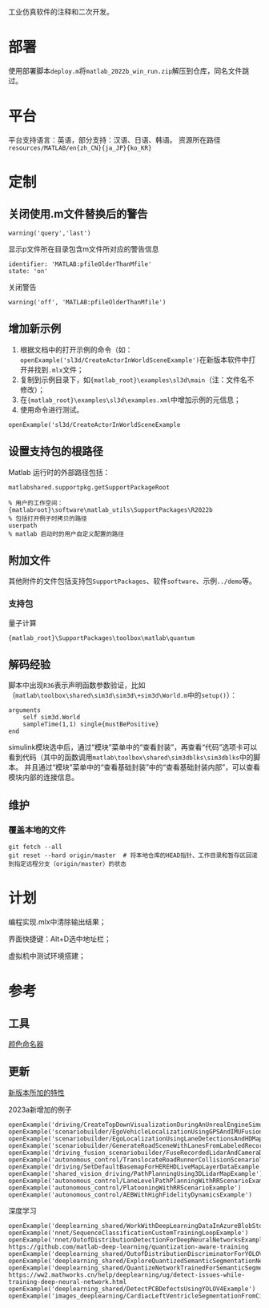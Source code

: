 
工业仿真软件的注释和二次开发。

# 部署

使用部署脚本`deploy.m`将`matlab_2022b_win_run.zip`解压到仓库，同名文件跳过。


# 平台
平台支持语言：英语，部分支持：汉语、日语、韩语。
资源所在路径`resources/MATLAB/en{zh_CN}{ja_JP}{ko_KR}`

# 定制

## 关闭使用.m文件替换后的警告
```
warning('query','last')
```
显示p文件所在目录包含m文件所对应的警告信息
```
identifier: 'MATLAB:pfileOlderThanMfile'
state: 'on'
```
关闭警告
```
warning('off', 'MATLAB:pfileOlderThanMfile')
```

## 增加新示例
1. 根据文档中的打开示例的命令（如：`openExample('sl3d/CreateActorInWorldSceneExample')`在新版本软件中打开并找到`.mlx`文件；
2. 复制到示例目录下，如`{matlab_root}\examples\sl3d\main`（注：文件名不修改）；
3. 在`{matlab_root}\examples\sl3d\examples.xml`中增加示例的元信息；
4. 使用命令进行测试。
```shell
openExample('sl3d/CreateActorInWorldSceneExample
```


## 设置支持包的根路径
Matlab 运行时的外部路径包括：
```shell
matlabshared.supportpkg.getSupportPackageRoot

% 用户的工作空间：{matlabroot}\software\matlab_utils\SupportPackages\R2022b
% 包括打开例子时拷贝的路径
userpath
% matlab 启动时的用户自定义配置的路径
```

## 附加文件
其他附件的文件包括支持包`SupportPackages`、软件`software`、示例`../demo`等。

### 支持包
量子计算
```shell
{matlab_root}\SupportPackages\toolbox\matlab\quantum
```


## 解码经验
脚本中出现`R36`表示声明函数参数验证，比如（`matlab\toolbox\shared\sim3d\sim3d\+sim3d\World.m`中的`setup()`）：
```shell
arguments
    self sim3d.World
    sampleTime(1,1) single{mustBePositive}
end
```

simulink模块选中后，通过“模块”菜单中的“查看封装”，再查看“代码”选项卡可以看到代码（其中的函数调用`matlab\toolbox\shared\sim3dblks\sim3dblks`中的脚本。
并且通过“模块”菜单中的“查看基础封装”中的“查看基础封装内部”，可以查看模块内部的连接信息。


## 维护

### 覆盖本地的文件
```shell
git fetch --all
git reset --hard origin/master  # 将本地仓库的HEAD指针、工作目录和暂存区回滚到指定远程分支（origin/master）的状态
```

# 计划

编程实现.mlx中清除输出结果；

界面快捷键：Alt+D选中地址栏；

虚拟机中测试环境搭建；


# 参考
## 工具
[颜色命名器](https://products.aspose.app/svg/zh/color-names) 

## 更新
[新版本所加的特性](https://ww2.mathworks.cn/help/driving/release-notes.html)

2023a新增加的例子
```commandline
openExample('driving/CreateTopDownVisualizationDuringAnUnrealEngineSimulationExample')
openExample('scenariobuilder/EgoVehicleLocalizationUsingGPSAndIMUFusionExample')
openExample('scenariobuilder/EgoLocalizationUsingLaneDetectionsAndHDMapExample')
openExample('scenariobuilder/GenerateRoadSceneWithLanesFromLabeledRecordedDataExample')
openExample('driving_fusion_scenariobuilder/FuseRecordedLidarAndCameraDataForScenarioGenerationExample')
openExample('autonomous_control/TranslocateRoadRunnerCollisionScenarioToSelectedSceneExample')
openExample('driving/SetDefaultBasemapForHEREHDLiveMapLayerDataExample')
openExample('shared_vision_driving/PathPlanningUsing3DLidarMapExample')
openExample('autonomous_control/LaneLevelPathPlanningWithRRScenarioExample')
openExample('autonomous_control/PlatooningWithRRScenarioExample')
openExample('autonomous_control/AEBWithHighFidelityDynamicsExample')
```
深度学习
```commandline
openExample('deeplearning_shared/WorkWithDeepLearningDataInAzureBlobStorageExample')
openExample('nnet/SequenceClassificationCustomTrainingLoopExample')
openExample('nnet/OutofDistributionDetectionForDeepNeuralNetworksExample')
https://github.com/matlab-deep-learning/quantization-aware-training
openExample('deeplearning_shared/OutofDistributionDiscriminatorForYOLOV4ObjectDetectorExample')
openExample('deeplearning_shared/ExploreQuantizedSemanticSegmentationNetworkUsingGradCAMExample')
openExample('deeplearning_shared/QuantizeNetworkTrainedForSemanticSegmentationExample')
https://ww2.mathworks.cn/help/deeplearning/ug/detect-issues-while-training-deep-neural-network.html
openExample('deeplearning_shared/DetectPCBDefectsUsingYOLOV4Example')
openExample('images_deeplearning/CardiacLeftVentricleSegmentationFromCineMRIImagesExample')
```

